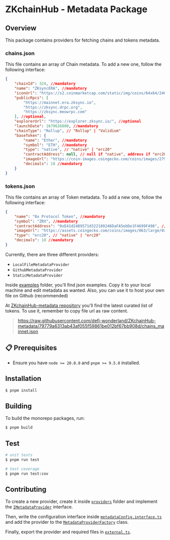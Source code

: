 # ZKchainHub - Metadata Package

## Overview

This package contains providers for fetching chains and tokens metadata.

### chains.json

This file contains an array of Chain metadata. To add a new one, follow the following interface:

```json
{
    "chainId": 324, //mandatory
    "name": "ZKsyncERA", //mandatory
    "iconUrl": "https://s2.coinmarketcap.com/static/img/coins/64x64/24091.png", //optional
    "publicRpcs": [
        "https://mainnet.era.zksync.io",
        "https://zksync.drpc.org",
        "https://zksync.meowrpc.com"
    ], //optional,
    "explorerUrl": "https://explorer.zksync.io/", //optional
    "launchDate": 1679626800, //mandatory
    "chainType": "Rollup", // "Rollup" | "Validium"
    "baseToken": {
        "name": "Ether", //mandatory
        "symbol": "ETH", //mandatory
        "type": "native", // "native" | "erc20"
        "contractAddress": null, // null if "native", address if "erc20"
        "imageUrl": "https://coin-images.coingecko.com/coins/images/279/large/ethereum.png?1696501628", //optional
        "decimals": 18 //mandatory
    }
}
```

### tokens.json

This file contains an array of Token metadata. To add a new one, follow the following interface:

```json
{
    "name": "0x Protocol Token", //mandatory
    "symbol": "ZRX", //mandatory
    "contractAddress": "0xE41d2489571d322189246DaFA5ebDe1F4699F498", // null if "native", address if "erc20"
    "imageUrl": "https://assets.coingecko.com/coins/images/863/large/0x.png?1696501996", //optional
    "type": "erc20", // "native" | "erc20"
    "decimals": 18 //mandatory
}
```

Currently, there are three different providers:

-   `LocalFileMetadataProvider`
-   `GithubMetadataProvider`
-   `StaticMetadataProvider`

Inside [examples](./examples/) folder, you'll find json examples. Copy it to your local machine and edit metadata as wanted. Also, you can use it to host your own file on Github (recommended)

At [ZKchainHub-metadata repository](https://github.com/defi-wonderland/ZKchainHub-metadata) you'll find the latest curated list of tokens. To use it, remember to copy file url as raw content.

> https://raw.githubusercontent.com/defi-wonderland/ZKchainHub-metadata/79779a6313ab43af055f59861be012bf67bb908d/chains_mainnet.json

## 📋 Prerequisites

-   Ensure you have `node >= 20.0.0` and `pnpm >= 9.5.0` installed.

## Installation

```bash
$ pnpm install
```

## Building

To build the monorepo packages, run:

```bash
$ pnpm build
```

## Test

```bash
# unit tests
$ pnpm run test

# test coverage
$ pnpm run test:cov
```

## Contributing

To create a new provider, create it inside [`providers`](./src/providers/) folder and implement the [`IMetadataProvider`](./src/interfaces/metadata.interface.ts) interface.

Then, write the configuration interface inside [`metadataConfig.interface.ts`](./src/interfaces/metadataConfig.interface.ts) and add the provider to the [`MetadataProviderFactory`](./src/factory/index.ts) class.

Finally, export the provider and required files in [`external.ts`](./src/external.ts).
